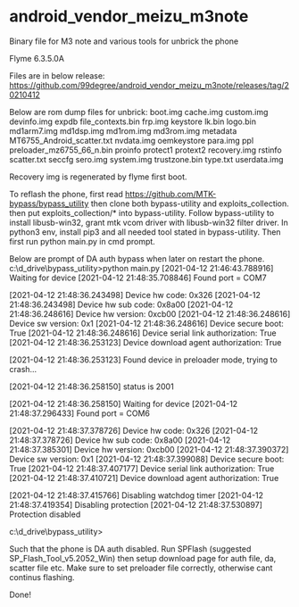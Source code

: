 # android_vendor_meizu_m3note
Binary file for M3 note and various tools for unbrick the phone

Flyme 6.3.5.0A

Files are in below release:
https://github.com/99degree/android_vendor_meizu_m3note/releases/tag/20210412

Below are rom dump files for unbrick:
 boot.img                     cache.img
custom.img                   devinfo.img                  expdb                        file_contexts.bin
frp.img                      keystore                     lk.bin                       logo.bin
md1arm7.img                  md1dsp.img                   md1rom.img                   md3rom.img
metadata                     MT6755_Android_scatter.txt   nvdata.img                   oemkeystore
para.img                     ppl                          preloader_mz6755_66_n.bin    proinfo
protect1                     protext2                     recovery.img                 rstinfo
scatter.txt                  seccfg                       sero.img                     system.img
trustzone.bin                type.txt                     userdata.img

Recovery img is regenerated by flyme first boot.

To reflash the phone, first read  https://github.com/MTK-bypass/bypass_utility then clone both bypass-utility and exploits_collection.
then put exploits_collection/* into bypass-utility. Follow bypass-utility to install libusb-win32, grant mtk vcom driver with libusb-win32 filter driver. In python3 env, install pip3 and all needed tool stated in bypass-utility. Then first run python main.py in cmd prompt. 

Below are prompt of DA auth bypass when later on restart the phone.
c:\d_drive\bypass_utility>python main.py
[2021-04-12 21:46:43.788916] Waiting for device
[2021-04-12 21:48:35.708846] Found port = COM7

[2021-04-12 21:48:36.243498] Device hw code: 0x326
[2021-04-12 21:48:36.243498] Device hw sub code: 0x8a00
[2021-04-12 21:48:36.248616] Device hw version: 0xcb00
[2021-04-12 21:48:36.248616] Device sw version: 0x1
[2021-04-12 21:48:36.248616] Device secure boot: True
[2021-04-12 21:48:36.248616] Device serial link authorization: True
[2021-04-12 21:48:36.253123] Device download agent authorization: True


[2021-04-12 21:48:36.253123] Found device in preloader mode, trying to crash...

[2021-04-12 21:48:36.258150] status is 2001

[2021-04-12 21:48:36.258150] Waiting for device
[2021-04-12 21:48:37.296433] Found port = COM6

[2021-04-12 21:48:37.378726] Device hw code: 0x326
[2021-04-12 21:48:37.378726] Device hw sub code: 0x8a00
[2021-04-12 21:48:37.385301] Device hw version: 0xcb00
[2021-04-12 21:48:37.390372] Device sw version: 0x1
[2021-04-12 21:48:37.399088] Device secure boot: True
[2021-04-12 21:48:37.407177] Device serial link authorization: True
[2021-04-12 21:48:37.410721] Device download agent authorization: True

[2021-04-12 21:48:37.415766] Disabling watchdog timer
[2021-04-12 21:48:37.419354] Disabling protection
[2021-04-12 21:48:37.530897] Protection disabled

c:\d_drive\bypass_utility>

Such that the phone is DA auth disabled. Run SPFlash (suggested SP_Flash_Tool_v5.2052_Win) then setup download page for auth file, da, scatter file etc. Make sure to set preloader file correctly, otherwise cant continus flashing.

Done!

